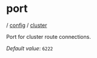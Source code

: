 # port

/ [config](/ref/config/index.md) / [cluster](/ref/config/config/cluster/index.md)

Port for cluster route connections.

_Default value_: `6222`
